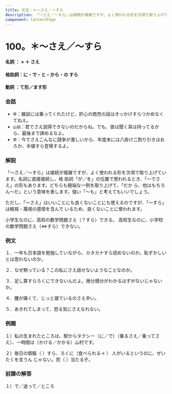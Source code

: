 ```yaml
---
title: 文法：＊～さえ／～すら
description: 「～さえ／～すら」は接続が複雑ですが、よく使われる形を次項で取り上げています。名詞に直接接続し、格 助詞「が／を」の位置で使われるとき、「～でさえ」の形もあります。どちらも極端な一例を取り上げて、「だか ら、他はもちろん～だ」という意味を表します。強い「～も」と考えてもいいでしょう。
component: ContentPage
---
```



# 100。＊～さえ／～すら
#### 名詞 ： × ＋ さえ
#### 格助詞：に・で・と・から・の すら
#### 動詞 ：て形／ます形  
### 会話
- `李`：雑談には乗ってくれたけど、肝心の商売の話はきっかけすらつかめなくてねえ。
- `山田`：君でさえ説得できないのだからね。でも、彼は聞く耳は持ってるから、最後まで諦めるなよ。
- `李`：今でさえこんなに競争が激しいから、年度末には八掛け二割り引きはおろか、半値すら登場するよ。
### 解説
「～さえ／～すら」は接続が複雑ですが、よく使われる形を次項で取り上げています。名詞に直接接続し、格 助詞「が／を」の位置で使われるとき、「～でさえ」の形もあります。どちらも極端な一例を取り上げて、「だか ら、他はもちろん～だ」という意味を表します。強い「～も」と考えてもいいでしょう。

ただし、「～さえ」はいいことにも良くないことにも使えるのですが、「～すら」は軽視・蔑視の感情を含んで いるため、良くないことに使われます。

小学生なのに、高校の数学問題さえ（？すら）できる。 高校生なのに、小学校の数学問題さえ（⇔すら）できない。
### 例文
１．一年も日本語を勉強していながら、カタカナすら読めないのか。恥ずかしいとは思わないのか。

２．なぜ黙っている？この私にさえ話せないようなことなのか。

３．足し算すらろくにできないんだよ。微分積分がわかるはずがないじゃないか。

４．腰が痛くて、じっと寝ているのさえ辛い。

５．あきれてしまって、怒る気にさえなれない。
### 例題
１）私の生まれたところは、駅からタクシー（に／で）（乗るさえ／乗ってさえ）、一時間は（かける／かかる）山村です。

２）毎日の御飯（ ）すら、ろくに（食べられる→ ） 人がいるというのに、ぜいたくを言うん じゃない。罰（ ）当たるぞ。
### 前課の解答
１）で／迷って／ところ
